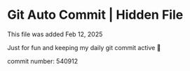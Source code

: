 # Git Auto Commit | Hidden File

This file was added Feb 12, 2025

Just for fun and keeping my daily git commit active 🤪

commit number: 540912
